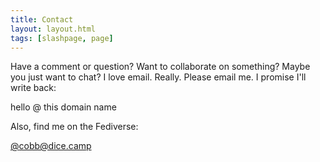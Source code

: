 ```yaml
---
title: Contact
layout: layout.html
tags: [slashpage, page]
---
```

Have a comment or question? Want to collaborate on something? Maybe you just want to chat? I love email. Really. Please email me. I promise I'll write back:

<p class="email">hello @ this domain name</p>

Also, find me on the Fediverse:

[@cobb@dice.camp](https://dice.camp/@cobb)